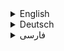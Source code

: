 <details>
<summary>English</summary>

# 🚀 Welcome to My GitHub Profile

Hi there! 👋 I'm a young programmer passionate about learning and sharing knowledge. On my GitHub, you'll find projects and educational content based on the tutorials I follow. Feel free to explore, learn, and collaborate! 🌟

## 📫 Contact Me

- **Email**: 📧 [G.DevFix@gmail.com](mailto:G.DevFix@gmail.com)
- **Telegram**: 💬 [My Telegram](https://t.me/DevFix)

</details>

<details>
<summary>Deutsch</summary>

# 🚀 Willkommen zu meinem GitHub-Profil

Hallo! 👋 Ich bin ein junger Programmierer, der leidenschaftlich gerne lernt und Wissen teilt. Auf meinem GitHub finden Sie Projekte und Bildungsinhalte basierend auf den Tutorials, denen ich folge. Fühlen Sie sich frei zu erkunden, zu lernen und zusammenzuarbeiten! 🌟

## 📫 Kontaktieren Sie mich

- **E-Mail**: 📧 [G.DevFix@gmail.com](mailto:G.DevFix@gmail.com)
- **Telegram**: 💬 [Mein Telegram](https://t.me/myusername)

</details>

<details>
<summary>فارسی</summary>

# 🚀 خوش آمدید به پروفایل گیت‌هاب من

سلام! 👋 من یک برنامه‌نویس جوان هستم که عاشق یادگیری و به اشتراک‌گذاری دانش هستم. در گیت‌هاب من، پروژه‌ها و محتوای آموزشی بر اساس آموزش‌هایی که دنبال می‌کنم را خواهید یافت. آزادانه بگردید، یاد بگیرید و همکاری کنید! 🌟

## 📫 تماس با من

- **ایمیل**: 📧 [G.DevFix@gmail.com](mailto:G.DevFix@gmail.com)
- **تلگرام**: 💬 [تلگرام من](https://t.me/DevFix)

</details>
